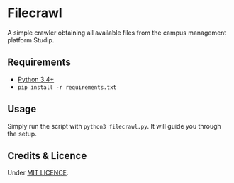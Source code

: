 # Filecrawl

A simple crawler obtaining all available files from the campus management platform Studip.

## Requirements

+ [Python 3.4+](https://www.python.org)
+ ```pip install -r requirements.txt```

## Usage

Simply run the script with ``` python3 filecrawl.py ```. It will guide you through the setup. 

## Credits & Licence

Under [MIT LICENCE](https://github.com/Xceron/studipcrawl/blob/master/LICENSE).
